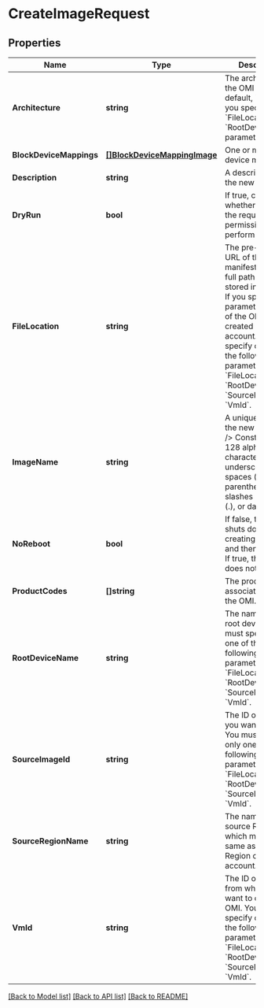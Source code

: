 # CreateImageRequest

## Properties

Name | Type | Description | Notes
------------ | ------------- | ------------- | -------------
**Architecture** | **string** | The architecture of the OMI (by default, &#x60;i386&#x60; if you specified the &#x60;FileLocation&#x60; or &#x60;RootDeviceName&#x60; parameter). | [optional] 
**BlockDeviceMappings** | [**[]BlockDeviceMappingImage**](BlockDeviceMappingImage.md) | One or more block device mappings. | [optional] 
**Description** | **string** | A description for the new OMI. | [optional] 
**DryRun** | **bool** | If true, checks whether you have the required permissions to perform the action. | [optional] 
**FileLocation** | **string** | The pre-signed URL of the OMI manifest file, or the full path to the OMI stored in a bucket. If you specify this parameter, a copy of the OMI is created in your account. You must specify only one of the following parameters: &#x60;FileLocation&#x60;, &#x60;RootDeviceName&#x60;, &#x60;SourceImageId&#x60; or &#x60;VmId&#x60;. | [optional] 
**ImageName** | **string** | A unique name for the new OMI.&lt;br /&gt; Constraints: 3-128 alphanumeric characters, underscores (_), spaces ( ), parentheses (()), slashes (/), periods (.), or dashes (-). | [optional] 
**NoReboot** | **bool** | If false, the VM shuts down before creating the OMI and then reboots. If true, the VM does not. | [optional] 
**ProductCodes** | **[]string** | The product codes associated with the OMI. | [optional] 
**RootDeviceName** | **string** | The name of the root device. You must specify only one of the following parameters: &#x60;FileLocation&#x60;, &#x60;RootDeviceName&#x60;, &#x60;SourceImageId&#x60; or &#x60;VmId&#x60;. | [optional] 
**SourceImageId** | **string** | The ID of the OMI you want to copy. You must specify only one of the following parameters: &#x60;FileLocation&#x60;, &#x60;RootDeviceName&#x60;, &#x60;SourceImageId&#x60; or &#x60;VmId&#x60;. | [optional] 
**SourceRegionName** | **string** | The name of the source Region, which must be the same as the Region of your account. | [optional] 
**VmId** | **string** | The ID of the VM from which you want to create the OMI. You must specify only one of the following parameters: &#x60;FileLocation&#x60;, &#x60;RootDeviceName&#x60;, &#x60;SourceImageId&#x60; or &#x60;VmId&#x60;. | [optional] 

[[Back to Model list]](../README.md#documentation-for-models) [[Back to API list]](../README.md#documentation-for-api-endpoints) [[Back to README]](../README.md)


